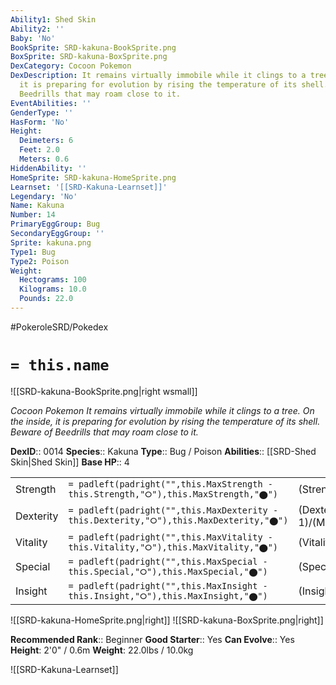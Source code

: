 ```yaml
---
Ability1: Shed Skin
Ability2: ''
Baby: 'No'
BookSprite: SRD-kakuna-BookSprite.png
BoxSprite: SRD-kakuna-BoxSprite.png
DexCategory: Cocoon Pokemon
DexDescription: It remains virtually immobile while it clings to a tree. On the inside,
  it is preparing for evolution by rising the temperature of its shell. Beware of
  Beedrills that may roam close to it.
EventAbilities: ''
GenderType: ''
HasForm: 'No'
Height:
  Deimeters: 6
  Feet: 2.0
  Meters: 0.6
HiddenAbility: ''
HomeSprite: SRD-kakuna-HomeSprite.png
Learnset: '[[SRD-Kakuna-Learnset]]'
Legendary: 'No'
Name: Kakuna
Number: 14
PrimaryEggGroup: Bug
SecondaryEggGroup: ''
Sprite: kakuna.png
Type1: Bug
Type2: Poison
Weight:
  Hectograms: 100
  Kilograms: 10.0
  Pounds: 22.0
---
```


#PokeroleSRD/Pokedex

# `= this.name`

![[SRD-kakuna-BookSprite.png|right wsmall]]

*Cocoon Pokemon*
*It remains virtually immobile while it clings to a tree. On the inside, it is preparing for evolution by rising the temperature of its shell. Beware of Beedrills that may roam close to it.*

**DexID**:: 0014
**Species**:: Kakuna
**Type**:: Bug / Poison
**Abilities**:: [[SRD-Shed Skin|Shed Skin]]
**Base HP**:: 4

|           |                                                                                        |                                          |
| --------- | -------------------------------------------------------------------------------------- | ---------------------------------------- |
| Strength  | `= padleft(padright("",this.MaxStrength - this.Strength,"⭘"),this.MaxStrength,"⬤")`    | (Strength::1)/(MaxStrength::3)   |
| Dexterity | `= padleft(padright("",this.MaxDexterity - this.Dexterity,"⭘"),this.MaxDexterity,"⬤")` | (Dexterity:: 1)/(MaxDexterity::3) |
| Vitality  | `= padleft(padright("",this.MaxVitality - this.Vitality,"⭘"),this.MaxVitality,"⬤")`    | (Vitality::2)/(MaxVitality::4)   |
| Special   | `= padleft(padright("",this.MaxSpecial - this.Special,"⭘"),this.MaxSpecial,"⬤")`       | (Special::1)/(MaxSpecial::3)     |
| Insight   | `= padleft(padright("",this.MaxInsight - this.Insight,"⭘"),this.MaxInsight,"⬤")`       | (Insight::1)/(MaxInsight::3)     |

![[SRD-kakuna-HomeSprite.png|right]]
![[SRD-kakuna-BoxSprite.png|right]]

**Recommended Rank**:: Beginner
**Good Starter**:: Yes
**Can Evolve**:: Yes
**Height**: 2'0" / 0.6m
**Weight**: 22.0lbs / 10.0kg

![[SRD-Kakuna-Learnset]]
